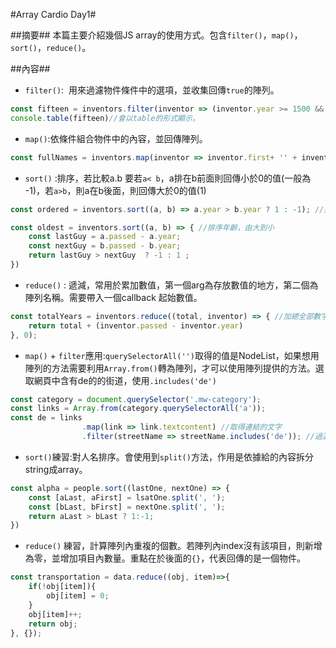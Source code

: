 #Array Cardio Day1#

##摘要##
本篇主要介紹幾個JS array的使用方式。包含`filter()`，`map()`，`sort()`，`reduce()`。

##內容##
- `filter()`:  用來過濾物件條件中的選項，並收集回傳`true`的陣列。

```Javascript
const fifteen = inventors.filter(inventor => (inventor.year >= 1500 && inventor.year < 1600));
console.table(fifteen)//會以table的形式顯示。
```

- `map()`:依條件組合物件中的內容，並回傳陣列。

```Javascript
const fullNames = inventors.map(inventor => inventor.first+ '' + inventor.last);
```

- `sort()` :排序，若比較a.b  要若`a< b`，a排在b前面則回傳小於0的值(一般為 -1)，若`a>b`，則a在b後面，則回傳大於0的值(1)

```javascript
const ordered = inventors.sort((a, b) => a.year > b.year ? 1 : -1); //排序出生日期

const oldest = inventors.sort((a, b) => { //排序年齡，由大到小
	const lastGuy = a.passed - a.year;
	const nextGuy = b.passed - b.year;
    return lastGuy > nextGuy  ? -1 : 1 ;
})
```

- `reduce()` :  遞減，常用於累加數值，第一個arg為存放數值的地方，第二個為陣列名稱。需要帶入一個callback 起始數值。

```javascript
const totalYears = inventors.reduce((total, inventor) => { //加總全部數字
	return total + (inventor.passed - inventor.year)
}, 0);
```

- `map()` + `filter`應用:`querySelectorAll('')`取得的值是NodeList，如果想用陣列的方法需要利用`Array.from()`轉為陣列，才可以使用陣列提供的方法。選取網頁中含有de的的街道，使用`.includes('de')`

```javascript
const category = document.querySelector('.mw-category');
const links = Array.from(category.querySelectorAll('a'));
const de = links
				.map(link => link.textcontent) //取得連結的文字
        		.filter(streetName => streetName.includes('de')); //過濾文字
```

- `sort()`練習:對人名排序。會使用到`split()`方法，作用是依據給的內容拆分string成array。

```javascript
const alpha = people.sort((lastOne, nextOne) => {
	const [aLast, aFirst] = lsatOne.split(', ');
    const [bLast, bFirst] = nextOne.split(', ');
    return aLast > bLast ? 1:-1;
})
```

- `reduce()` 練習，計算陣列內重複的個數。若陣列內index沒有該項目，則新增為零，並增加項目內數量。重點在於後面的`{}`，代表回傳的是一個物件。

```javascript
const transportation = data.reduce((obj, item)=>{
	if(!obj[item]){
    	obj[item] = 0;
    }
    obj[item]++;
    return obj;
}, {});
```